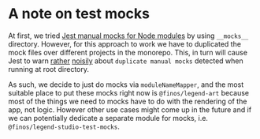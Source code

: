 # A note on test mocks

At first, we tried [Jest manual mocks for Node modules](https://jestjs.io/docs/en/manual-mocks) by using `__mocks__` directory. However, for this approach to work we have to duplicated the mock files over different projects in the monorepo. This, in turn will cause Jest to warn [rather](https://github.com/facebook/jest/issues/6801) [noisily](https://github.com/facebook/jest/issues/2070) about `duplicate manual mocks` detected when running at root directory.

As such, we decide to just do mocks via `moduleNameMapper`, and the most suitable place to put these mocks right now is `@finos/legend-art` because most of the things we need to mocks have to do with the rendering of the app, not logic. However other use cases might come up in the future and if we can potentially dedicate a separate module for mocks, i.e. `@finos/legend-studio-test-mocks`.
